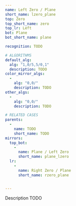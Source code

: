 ```yaml
---
name: Left Zero / Plane
short_name: lzero_plane
top: Zero
top_short_name: zero
top_lr: Left
bot: Plane
bot_short_name: plane

recognition: TODO

# ALGORITHMS
default_alg:
  alg: "1,0/5,5/0,1"
  description: TODO
color_mirror_algs:
  -
    alg: "0,0/"
    description: TODO
other_algs:
  -
    alg: "0,0/"
    description: TODO

# RELATED CASES
parents:
  -
    name: TODO
    short_name: TODO
mirrors:
  top_bot:
    -
      name: Plane / Left Zero
      short_name: plane_lzero
  lr:
    -
      name: Right Zero / Plane
      short_name: rzero_plane


---
```


Description TODO

